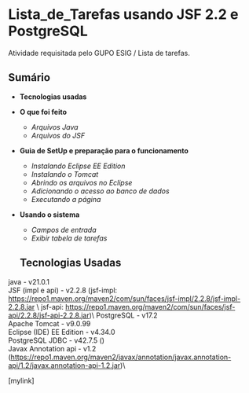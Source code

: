 # Lista_de_Tarefas usando JSF 2.2 e PostgreSQL
Atividade requisitada pelo GUPO ESIG / Lista de tarefas.

## Sumário
- **Tecnologias usadas**
- **O que foi feito**
  - _Arquivos Java_
  -  _Arquivos do JSF_ 
- **Guia de SetUp e preparação para o funcionamento**
  - _Instalando Eclipse EE Edition_
  - _Instalando o Tomcat_
  - _Abrindo os arquivos no Eclipse_
  - _Adicionando o acesso ao banco de dados_
  - _Executando a página_ 
- **Usando o sistema**
  - _Campos de entrada_
  - _Exibir tabela de tarefas_

  ## Tecnologias Usadas
java - v21.0.1 \
JSF (impl e api) - v2.2.8 (jsf-impl: https://repo1.maven.org/maven2/com/sun/faces/jsf-impl/2.2.8/jsf-impl-2.2.8.jar \ jsf-api: https://repo1.maven.org/maven2/com/sun/faces/jsf-api/2.2.8/jsf-api-2.2.8.jar)\ 
PostgreSQL - v17.2 \
Apache Tomcat - v9.0.99 \
Eclipse (IDE) EE Edition - v4.34.0 \
PostgreSQL JDBC - v42.7.5 ()\
Javax Annotation api - v1.2 (https://repo1.maven.org/maven2/javax/annotation/javax.annotation-api/1.2/javax.annotation-api-1.2.jar)\

[mylink] 
